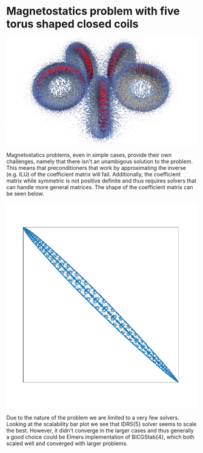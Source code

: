 # Magnetostatics problem with five torus shaped closed coils


![Problem Visualization](https://github.com/ElmerCSC/elmer-linsys/blob/main/results/Magnetostatics-FiveCoils/magnetostatics-fiveCoils.jpg?raw=true)


Magnetostatics problems, even in simple cases, provide their own challenges,
namely that there isn't an unambigous solution to the problem. This means
that preconditioners that work by approximating the inverse (e.g. ILU)
of the coefficient matrix will fail. Additionally, the coefficient matrix
while symmetric is not positive definite and thus requires solvers that can
handle more general matrices. The shape of the coefficient matrix can be
seen below.


![Sparsity Structure](https://github.com/ElmerCSC/elmer-linsys/blob/main/results/Magnetostatics-FiveCoils/sparsity_structure.png?raw=true)


Due to the nature of the problem we are limited to a very few solvers. Looking
at the scalability bar plot we see that IDRS{5} solver seems to scale the best.
However, it didn't converge in the larger cases and thus generally a good choice
could be Elmers implementation of BiCGStab{4}, which both scaled well and
converged with larger problems.